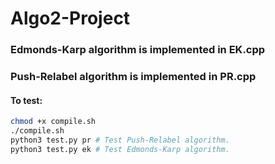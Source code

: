 # Algo2-Project


### Edmonds-Karp algorithm is implemented in EK.cpp
### Push-Relabel algorithm is implemented in PR.cpp
#### To test:
```bash
chmod +x compile.sh
./compile.sh
python3 test.py pr # Test Push-Relabel algorithm.
python3 test.py ek # Test Edmonds-Karp algorithm.
```
